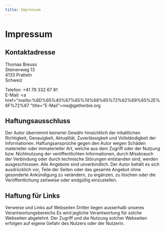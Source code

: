 ```yaml
---
title: Impressum
---
```


# Impressum

## Kontaktadresse

Thomas Breuss<br>
Steinenweg 13<br>
4133 Pratteln<br>
Schweiz<br>

Telefon: +41 79 332 67 81<br>
E-Mail: <a href="&#x6d;&#x61;&#x69;&#x6c;&#x74;&#x6f;&#x3a;%6D%65%40%67%65%74%68%65%72%62%69%65%2E%6F%72%67 "title="&#x45;&#x2d;&#x4d;&#x61;&#x69;&#x6c;">&#x6d;&#x65;&#x40;&#x67;&#x65;&#x74;&#x68;&#x65;&#x72;&#x62;&#x69;&#x65;&#x2e;&#x6f;&#x72;&#x67;</a>
 
## Haftungsausschluss

Der Autor übernimmt keinerlei Gewähr hinsichtlich der  inhaltlichen Richtigkeit, Genauigkeit, Aktualität, Zuverlässigkeit und  Vollständigkeit der Informationen.
Haftungsansprüche gegen den Autor wegen Schäden materieller  oder immaterieller Art, welche aus dem Zugriff oder der Nutzung bzw.  Nichtnutzung der veröffentlichten Informationen, durch Missbrauch der  Verbindung oder durch technische Störungen entstanden sind, werden  ausgeschlossen.
Alle  Angebote sind unverbindlich. Der Autor behält es sich ausdrücklich vor, Teile  der Seiten oder das gesamte Angebot ohne gesonderte Ankündigung zu verändern,  zu ergänzen, zu löschen oder die Veröffentlichung zeitweise oder endgültig  einzustellen.
 
## Haftung für Links

Verweise und Links auf Webseiten  Dritter liegen ausserhalb unseres Verantwortungsbereichs Es wird jegliche Verantwortung für solche Webseiten  abgelehnt.  Der Zugriff und die Nutzung solcher Webseiten erfolgen  auf eigene Gefahr des Nutzers oder der Nutzerin.

